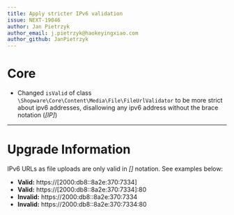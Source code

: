 ```yaml
---
title: Apply stricter IPv6 validation
issue: NEXT-19046
author: Jan Pietrzyk
author_email: j.pietrzyk@haokeyingxiao.com 
author_github: JanPietrzyk
---
```

# Core
* Changed `isValid` of class `\Shopware\Core\Content\Media\File\FileUrlValidator` to be more strict about ipv6 addresses, disallowing any ipv6 address without the brace notation (*[_IP_]*)
___
# Upgrade Information

IPv6 URLs as file uploads are only valid in *[]* notation. See examples below:

* **Valid:** https://[2000:db8::8a2e:370:7334]
* **Valid:** https://[2000:db8::8a2e:370:7334]:80
* **Invalid:** https://2000:db8::8a2e:370:7334
* **Invalid:** https://2000:db8::8a2e:370:7334:80
